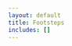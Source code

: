 ```yaml
---
layout: default
title: Footsteps
includes: []
---
```


<script src='https://api.mapbox.com/mapbox-gl-js/v0.30.0/mapbox-gl.js'></script>
<link href='https://api.mapbox.com/mapbox-gl-js/v0.30.0/mapbox-gl.css' rel='stylesheet' />

<div id='map' style='width: 100%; height: 770px;'></div>
<script>
	mapboxgl.accessToken = 'pk.eyJ1IjoiZ2VuZWtvZ2FuIiwiYSI6ImNpdnhyMjU4ODAwMGkyenBrY2F5Y2hoMWgifQ.Tli322RLoV7qBt-tgNRXOQ';
	var map = new mapboxgl.Map({
	    container: 'map',
	    style: 'mapbox://styles/genekogan/cixpidxzs00222sojgjerb9p6',
		center: [-9, 17.5],
		zoom: 1.75
	});
</script>